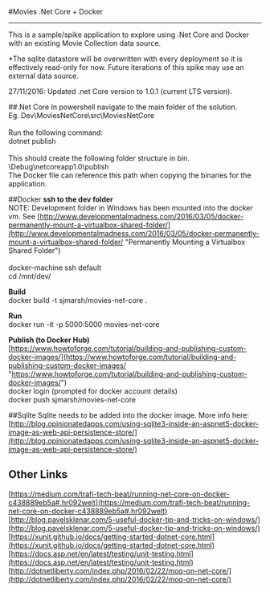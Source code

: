 #Movies .Net Core + Docker

----------
This is a sample/spike application to explore using .Net Core and Docker with an existing Movie Collection data source. 

*The sqlite datastore will be overwritten with every deployment so it is effectively read-only for now. Future iterations of this spike may use an external data source.

27/11/2016: Updated .net Core version to 1.0.1 (current LTS version).

##.Net Core
In powershell navigate to the main folder of the solution. </br>
Eg. Dev\MoviesNetCore\src\MoviesNetCore
</br>
</br>
Run the following command:
</br>
dotnet publish
</br>
</br>
This should create the following folder structure in bin. </br>
\Debug\netcoreapp1.0\publish
</br>
The Docker file can reference this path when copying the binaries for the application.

##Docker
**ssh to the dev folder**</br>
NOTE: Development folder in Windows has been mounted into the docker vm. See [http://www.developmentalmadness.com/2016/03/05/docker-permanently-mount-a-virtualbox-shared-folder/](http://www.developmentalmadness.com/2016/03/05/docker-permanently-mount-a-virtualbox-shared-folder/ "Permanently Mounting a Virtualbox Shared Folder") </br>
</br>
docker-machine ssh default </br> 
cd /mnt/dev/

**Build**</br>
  docker build -t sjmarsh/movies-net-core .

**Run**</br>
  docker run -it -p 5000:5000 movies-net-core

**Publish (to Docker Hub)**</br>
  [https://www.howtoforge.com/tutorial/building-and-publishing-custom-docker-images/](https://www.howtoforge.com/tutorial/building-and-publishing-custom-docker-images/ "https://www.howtoforge.com/tutorial/building-and-publishing-custom-docker-images/")
</br>
  docker login  (prompted for docker account details)
</br>
  docker push sjmarsh/movies-net-core

##Sqlite
Sqlite needs to be added into the docker image.  More info here: </br>
[http://blog.opinionatedapps.com/using-sqlite3-inside-an-aspnet5-docker-image-as-web-api-persistence-store/](http://blog.opinionatedapps.com/using-sqlite3-inside-an-aspnet5-docker-image-as-web-api-persistence-store/)

## Other Links
[https://medium.com/trafi-tech-beat/running-net-core-on-docker-c438889eb5a#.hr092welt](https://medium.com/trafi-tech-beat/running-net-core-on-docker-c438889eb5a#.hr092welt)
</br>
[http://blog.pavelsklenar.com/5-useful-docker-tip-and-tricks-on-windows/](http://blog.pavelsklenar.com/5-useful-docker-tip-and-tricks-on-windows/)
</br>
[https://xunit.github.io/docs/getting-started-dotnet-core.html](https://xunit.github.io/docs/getting-started-dotnet-core.html)
</br>
[https://docs.asp.net/en/latest/testing/unit-testing.html](https://docs.asp.net/en/latest/testing/unit-testing.html)
</br>
[http://dotnetliberty.com/index.php/2016/02/22/moq-on-net-core/](http://dotnetliberty.com/index.php/2016/02/22/moq-on-net-core/)